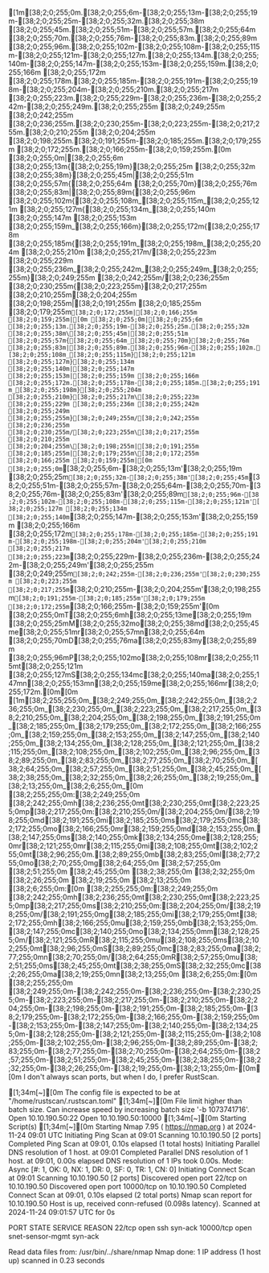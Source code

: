 [1m[38;2;0;255;0m.[38;2;0;255;6m-[38;2;0;255;13m-[38;2;0;255;19m-[38;2;0;255;25m-[38;2;0;255;32m.[38;2;0;255;38m [38;2;0;255;45m.[38;2;0;255;51m-[38;2;0;255;57m.[38;2;0;255;64m [38;2;0;255;70m.[38;2;0;255;76m-[38;2;0;255;83m.[38;2;0;255;89m [38;2;0;255;96m.[38;2;0;255;102m-[38;2;0;255;108m-[38;2;0;255;115m-[38;2;0;255;121m-[38;2;0;255;127m.[38;2;0;255;134m.[38;2;0;255;140m-[38;2;0;255;147m-[38;2;0;255;153m-[38;2;0;255;159m.[38;2;0;255;166m [38;2;0;255;172m [38;2;0;255;178m.[38;2;0;255;185m-[38;2;0;255;191m-[38;2;0;255;198m-[38;2;0;255;204m-[38;2;0;255;210m.[38;2;0;255;217m [38;2;0;255;223m.[38;2;0;255;229m-[38;2;0;255;236m-[38;2;0;255;242m-[38;2;0;255;249m.[38;2;0;255;255m [38;2;0;249;255m [38;2;0;242;255m [38;2;0;236;255m.[38;2;0;230;255m-[38;2;0;223;255m-[38;2;0;217;255m.[38;2;0;210;255m [38;2;0;204;255m [38;2;0;198;255m.[38;2;0;191;255m-[38;2;0;185;255m.[38;2;0;179;255m [38;2;0;172;255m.[38;2;0;166;255m-[38;2;0;159;255m.[0m
[38;2;0;255;0m|[38;2;0;255;6m [38;2;0;255;13m{[38;2;0;255;19m}[38;2;0;255;25m [38;2;0;255;32m [38;2;0;255;38m}[38;2;0;255;45m|[38;2;0;255;51m [38;2;0;255;57m{[38;2;0;255;64m [38;2;0;255;70m}[38;2;0;255;76m [38;2;0;255;83m|[38;2;0;255;89m{[38;2;0;255;96m [38;2;0;255;102m{[38;2;0;255;108m_[38;2;0;255;115m_[38;2;0;255;121m [38;2;0;255;127m{[38;2;0;255;134m_[38;2;0;255;140m [38;2;0;255;147m [38;2;0;255;153m [38;2;0;255;159m_[38;2;0;255;166m}[38;2;0;255;172m{[38;2;0;255;178m [38;2;0;255;185m{[38;2;0;255;191m_[38;2;0;255;198m_[38;2;0;255;204m [38;2;0;255;210m [38;2;0;255;217m/[38;2;0;255;223m [38;2;0;255;229m [38;2;0;255;236m_[38;2;0;255;242m_[38;2;0;255;249m_[38;2;0;255;255m}[38;2;0;249;255m [38;2;0;242;255m/[38;2;0;236;255m [38;2;0;230;255m{[38;2;0;223;255m}[38;2;0;217;255m [38;2;0;210;255m\[38;2;0;204;255m [38;2;0;198;255m|[38;2;0;191;255m [38;2;0;185;255m [38;2;0;179;255m`[38;2;0;172;255m|[38;2;0;166;255m [38;2;0;159;255m|[0m
[38;2;0;255;0m|[38;2;0;255;6m [38;2;0;255;13m.[38;2;0;255;19m-[38;2;0;255;25m.[38;2;0;255;32m [38;2;0;255;38m\[38;2;0;255;45m|[38;2;0;255;51m [38;2;0;255;57m{[38;2;0;255;64m_[38;2;0;255;70m}[38;2;0;255;76m [38;2;0;255;83m|[38;2;0;255;89m.[38;2;0;255;96m-[38;2;0;255;102m.[38;2;0;255;108m_[38;2;0;255;115m}[38;2;0;255;121m [38;2;0;255;127m}[38;2;0;255;134m [38;2;0;255;140m|[38;2;0;255;147m [38;2;0;255;153m|[38;2;0;255;159m [38;2;0;255;166m [38;2;0;255;172m.[38;2;0;255;178m-[38;2;0;255;185m.[38;2;0;255;191m_[38;2;0;255;198m}[38;2;0;255;204m [38;2;0;255;210m}[38;2;0;255;217m\[38;2;0;255;223m [38;2;0;255;229m [38;2;0;255;236m [38;2;0;255;242m [38;2;0;255;249m [38;2;0;255;255m}[38;2;0;249;255m/[38;2;0;242;255m [38;2;0;236;255m [38;2;0;230;255m/[38;2;0;223;255m\[38;2;0;217;255m [38;2;0;210;255m [38;2;0;204;255m\[38;2;0;198;255m|[38;2;0;191;255m [38;2;0;185;255m|[38;2;0;179;255m\[38;2;0;172;255m [38;2;0;166;255m [38;2;0;159;255m|[0m
[38;2;0;255;0m`[38;2;0;255;6m-[38;2;0;255;13m'[38;2;0;255;19m [38;2;0;255;25m`[38;2;0;255;32m-[38;2;0;255;38m'[38;2;0;255;45m`[38;2;0;255;51m-[38;2;0;255;57m-[38;2;0;255;64m-[38;2;0;255;70m-[38;2;0;255;76m-[38;2;0;255;83m'[38;2;0;255;89m`[38;2;0;255;96m-[38;2;0;255;102m-[38;2;0;255;108m-[38;2;0;255;115m-[38;2;0;255;121m'[38;2;0;255;127m [38;2;0;255;134m [38;2;0;255;140m`[38;2;0;255;147m-[38;2;0;255;153m'[38;2;0;255;159m [38;2;0;255;166m [38;2;0;255;172m`[38;2;0;255;178m-[38;2;0;255;185m-[38;2;0;255;191m-[38;2;0;255;198m-[38;2;0;255;204m'[38;2;0;255;210m [38;2;0;255;217m [38;2;0;255;223m`[38;2;0;255;229m-[38;2;0;255;236m-[38;2;0;255;242m-[38;2;0;255;249m'[38;2;0;255;255m [38;2;0;249;255m`[38;2;0;242;255m-[38;2;0;236;255m'[38;2;0;230;255m [38;2;0;223;255m [38;2;0;217;255m`[38;2;0;210;255m-[38;2;0;204;255m'[38;2;0;198;255m`[38;2;0;191;255m-[38;2;0;185;255m'[38;2;0;179;255m [38;2;0;172;255m`[38;2;0;166;255m-[38;2;0;159;255m'[0m
[38;2;0;255;0mT[38;2;0;255;6mh[38;2;0;255;13me[38;2;0;255;19m [38;2;0;255;25mM[38;2;0;255;32mo[38;2;0;255;38md[38;2;0;255;45me[38;2;0;255;51mr[38;2;0;255;57mn[38;2;0;255;64m [38;2;0;255;70mD[38;2;0;255;76ma[38;2;0;255;83my[38;2;0;255;89m [38;2;0;255;96mP[38;2;0;255;102mo[38;2;0;255;108mr[38;2;0;255;115mt[38;2;0;255;121m [38;2;0;255;127mS[38;2;0;255;134mc[38;2;0;255;140ma[38;2;0;255;147mn[38;2;0;255;153mn[38;2;0;255;159me[38;2;0;255;166mr[38;2;0;255;172m.[0m[0m
[1m[38;2;255;255;0m_[38;2;249;255;0m_[38;2;242;255;0m_[38;2;236;255;0m_[38;2;230;255;0m_[38;2;223;255;0m_[38;2;217;255;0m_[38;2;210;255;0m_[38;2;204;255;0m_[38;2;198;255;0m_[38;2;191;255;0m_[38;2;185;255;0m_[38;2;179;255;0m_[38;2;172;255;0m_[38;2;166;255;0m_[38;2;159;255;0m_[38;2;153;255;0m_[38;2;147;255;0m_[38;2;140;255;0m_[38;2;134;255;0m_[38;2;128;255;0m_[38;2;121;255;0m_[38;2;115;255;0m_[38;2;108;255;0m_[38;2;102;255;0m_[38;2;96;255;0m_[38;2;89;255;0m_[38;2;83;255;0m_[38;2;77;255;0m_[38;2;70;255;0m_[38;2;64;255;0m_[38;2;57;255;0m_[38;2;51;255;0m_[38;2;45;255;0m_[38;2;38;255;0m_[38;2;32;255;0m_[38;2;26;255;0m_[38;2;19;255;0m_[38;2;13;255;0m_[38;2;6;255;0m_[0m
[38;2;255;255;0m:[38;2;249;255;0m [38;2;242;255;0mh[38;2;236;255;0mt[38;2;230;255;0mt[38;2;223;255;0mp[38;2;217;255;0m:[38;2;210;255;0m/[38;2;204;255;0m/[38;2;198;255;0md[38;2;191;255;0mi[38;2;185;255;0ms[38;2;179;255;0mc[38;2;172;255;0mo[38;2;166;255;0mr[38;2;159;255;0md[38;2;153;255;0m.[38;2;147;255;0ms[38;2;140;255;0mk[38;2;134;255;0me[38;2;128;255;0mr[38;2;121;255;0mr[38;2;115;255;0mi[38;2;108;255;0mt[38;2;102;255;0mt[38;2;96;255;0m.[38;2;89;255;0mb[38;2;83;255;0ml[38;2;77;255;0mo[38;2;70;255;0mg[38;2;64;255;0m [38;2;57;255;0m [38;2;51;255;0m [38;2;45;255;0m [38;2;38;255;0m [38;2;32;255;0m [38;2;26;255;0m [38;2;19;255;0m [38;2;13;255;0m [38;2;6;255;0m:[0m
[38;2;255;255;0m:[38;2;249;255;0m [38;2;242;255;0mh[38;2;236;255;0mt[38;2;230;255;0mt[38;2;223;255;0mp[38;2;217;255;0ms[38;2;210;255;0m:[38;2;204;255;0m/[38;2;198;255;0m/[38;2;191;255;0mg[38;2;185;255;0mi[38;2;179;255;0mt[38;2;172;255;0mh[38;2;166;255;0mu[38;2;159;255;0mb[38;2;153;255;0m.[38;2;147;255;0mc[38;2;140;255;0mo[38;2;134;255;0mm[38;2;128;255;0m/[38;2;121;255;0mR[38;2;115;255;0mu[38;2;108;255;0ms[38;2;102;255;0mt[38;2;96;255;0mS[38;2;89;255;0mc[38;2;83;255;0ma[38;2;77;255;0mn[38;2;70;255;0m/[38;2;64;255;0mR[38;2;57;255;0mu[38;2;51;255;0ms[38;2;45;255;0mt[38;2;38;255;0mS[38;2;32;255;0mc[38;2;26;255;0ma[38;2;19;255;0mn[38;2;13;255;0m [38;2;6;255;0m:[0m
[38;2;255;255;0m [38;2;249;255;0m-[38;2;242;255;0m-[38;2;236;255;0m-[38;2;230;255;0m-[38;2;223;255;0m-[38;2;217;255;0m-[38;2;210;255;0m-[38;2;204;255;0m-[38;2;198;255;0m-[38;2;191;255;0m-[38;2;185;255;0m-[38;2;179;255;0m-[38;2;172;255;0m-[38;2;166;255;0m-[38;2;159;255;0m-[38;2;153;255;0m-[38;2;147;255;0m-[38;2;140;255;0m-[38;2;134;255;0m-[38;2;128;255;0m-[38;2;121;255;0m-[38;2;115;255;0m-[38;2;108;255;0m-[38;2;102;255;0m-[38;2;96;255;0m-[38;2;89;255;0m-[38;2;83;255;0m-[38;2;77;255;0m-[38;2;70;255;0m-[38;2;64;255;0m-[38;2;57;255;0m-[38;2;51;255;0m-[38;2;45;255;0m-[38;2;38;255;0m-[38;2;32;255;0m-[38;2;26;255;0m-[38;2;19;255;0m-[38;2;13;255;0m-[0m[0m
I don't always scan ports, but when I do, I prefer RustScan.

[1;34m[~][0m The config file is expected to be at "/home/rustscan/.rustscan.toml"
[1;34m[~][0m File limit higher than batch size. Can increase speed by increasing batch size '-b 1073741716'.
Open 10.10.190.50:22
Open 10.10.190.50:10000
[1;34m[~][0m Starting Script(s)
[1;34m[~][0m Starting Nmap 7.95 ( https://nmap.org ) at 2024-11-24 09:01 UTC
Initiating Ping Scan at 09:01
Scanning 10.10.190.50 [2 ports]
Completed Ping Scan at 09:01, 0.10s elapsed (1 total hosts)
Initiating Parallel DNS resolution of 1 host. at 09:01
Completed Parallel DNS resolution of 1 host. at 09:01, 0.00s elapsed
DNS resolution of 1 IPs took 0.00s. Mode: Async [#: 1, OK: 0, NX: 1, DR: 0, SF: 0, TR: 1, CN: 0]
Initiating Connect Scan at 09:01
Scanning 10.10.190.50 [2 ports]
Discovered open port 22/tcp on 10.10.190.50
Discovered open port 10000/tcp on 10.10.190.50
Completed Connect Scan at 09:01, 0.10s elapsed (2 total ports)
Nmap scan report for 10.10.190.50
Host is up, received conn-refused (0.098s latency).
Scanned at 2024-11-24 09:01:57 UTC for 0s

PORT      STATE SERVICE          REASON
22/tcp    open  ssh              syn-ack
10000/tcp open  snet-sensor-mgmt syn-ack

Read data files from: /usr/bin/../share/nmap
Nmap done: 1 IP address (1 host up) scanned in 0.23 seconds

